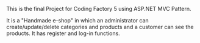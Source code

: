 This is the final Project for Coding Factory 5 using ASP.NET MVC Pattern.

It is a "Handmade e-shop" in which an administrator can create/update/delete categories and products 
and a customer can see the products.
It has register and log-in functions.

